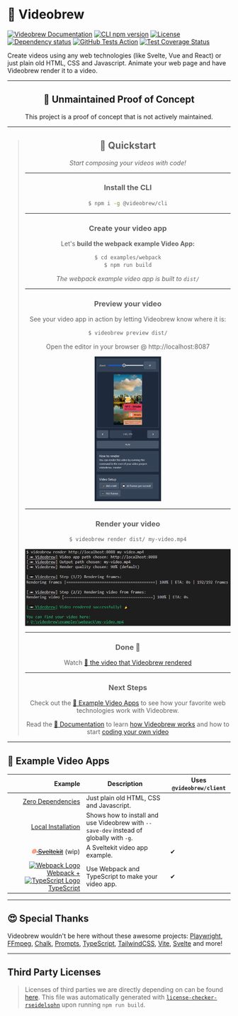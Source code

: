 # 📼 Videobrew 

[![Videobrew Documentation](https://shields.io/badge/-documentation-583372)](https://github.com/luttje/videobrew/tree/main/docs)
[![CLI npm version](https://img.shields.io/npm/v/@videobrew/cli)](https://www.npmjs.com/package/@videobrew/cli)
[![License](https://img.shields.io/github/license/luttje/videobrew)](https://github.com/luttje/videobrew/blob/main/LICENSE)
[![Dependency status](https://img.shields.io/librariesio/github/luttje/videobrew)](https://libraries.io/github/luttje/videobrew)
[![GitHub Tests Action](https://github.com/luttje/videobrew/actions/workflows/tests.yml/badge.svg)](https://github.com/luttje/videobrew/actions/workflows/tests.yml)
[![Test Coverage Status](https://coveralls.io/repos/github/luttje/videobrew/badge.svg?branch=main)](https://coveralls.io/github/luttje/videobrew?branch=main)

Create videos using any web technologies (like Svelte, Vue and React) or just plain old HTML, CSS and Javascript. Animate your web page and have Videobrew render it to a video.

<div align="center">

<hr>

## 🚧 Unmaintained Proof of Concept
This project is a proof of concept that is not actively maintained.

</div>

<hr>

> <div align="center">
>
> ## 🚀 <span id="quickstart">Quickstart</span>
> *Start composing your videos with code!*
> 
> <hr>
>
> ### Install the CLI
> 
> ```bash
> $ npm i -g @videobrew/cli
> ```
> 
> <hr> 
>
> ### Create your video app
> Let's **build the webpack example Video App:**
> 
> ```bash
> $ cd examples/webpack
> $ npm run build
> ```
> *The webpack example video app is built to `dist/`*
> 
> <hr> 
>
> ### Preview your video
> See your video app in action by letting Videobrew know where it is:
> ```bash
> $ videobrew preview dist/
> ```
> Open the editor in your browser @ http://localhost:8087
> 
> [<img src="https://raw.githubusercontent.com/luttje/videobrew/main/docs/editor-previewing-video-app.png" alt="Previewing a video app" width="150" />](https://github.com/luttje/videobrew/blob/main/docs/editor-previewing-video-app.png)
>
> <hr> 
>
> ### Render your video
>   
> ```bash
> $ videobrew render dist/ my-video.mp4
> ```
>   
> [<img src="https://github.com/luttje/videobrew/blob/main/docs/cli-rendering-video-app.png" alt="Rendering a video app" align="middle" width="500" />](https://github.com/luttje/videobrew/blob/main/docs/cli-rendering-video-app.png)
> 
> <hr> 
>
> ### Done 🎉
>   
> Watch [📼 the video that Videobrew rendered](https://github.com/luttje/videobrew/blob/main/examples/webpack/out/weather.mp4)
>
> <hr> 
>
> ### Next Steps
>
> Check out the [🧪 Example Video Apps](#examples) to see how your favorite web technologies work with Videobrew.
>
> Read the [📖 Documentation](https://github.com/luttje/videobrew/blob/main/docs/) to learn [how Videobrew works](https://github.com/luttje/videobrew/blob/main/docs/how-it-works.md) and how to start [coding your own video](https://github.com/luttje/videobrew/blob/main/docs/code-your-own-video.md)
>
> </div>

<hr>

## <span id="examples">🧪 Example Video Apps</span>
| Example | Description | Uses `@videobrew/client`
| ---: | --- | --- |
| [Zero Dependencies](https://github.com/luttje/videobrew/blob/main/examples/0-dependencies/) | Just plain old HTML, CSS and Javascript. | |
| [Local Installation](https://github.com/luttje/videobrew/blob/main/examples/local-install/) | Shows how to install and use Videobrew with `--save-dev` instead of globally with `-g`. | |
| <s>[<img src="https://raw.githubusercontent.com/sveltejs/branding/master/svelte-logo.svg" height="12px" alt="Svelte Logo" /> Sveltekit](https://github.com/luttje/videobrew/blob/main/examples/sveltekit/)</s> (wip) | A Sveltekit video app example. | ✔ |
| [<img src="https://raw.githubusercontent.com/webpack/media/master/logo/icon.svg" height="12px" alt="Webpack Logo" /> Webpack + <img src="https://upload.wikimedia.org/wikipedia/commons/thumb/4/4c/Typescript_logo_2020.svg/512px-Typescript_logo_2020.svg.png?20221110153201" height="12px" alt="TypeScript Logo" /> TypeScript](https://github.com/luttje/videobrew/blob/main/examples/webpack) | Use Webpack and TypeScript to make your video app. | ✔ |

<hr>

## 😍 Special Thanks

Videobrew wouldn't be here without these awesome projects:
[Playwright](https://playwright.dev/), [FFmpeg](https://ffmpeg.org/), [Chalk](https://www.npmjs.com/package/chalk), [Prompts](https://www.npmjs.com/package/prompts), [TypeScript](https://www.typescriptlang.org/), [TailwindCSS](https://tailwindcss.com/), [Vite](https://vitejs.dev/), [Svelte](https://svelte.dev/) and more!

<hr>

## Third Party Licenses
> Licenses of third parties we are directly depending on can be found [here](https://github.com/luttje/videobrew/blob/main/LICENSES-THIRD-PARTY). This file was automatically generated with [`license-checker-rseidelsohn`](https://www.npmjs.com/package/license-checker-rseidelsohn) upon running `npm run build`.
